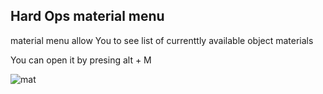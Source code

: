 ## Hard Ops material menu

material menu allow You to see list of currenttly available object materials

You can open it by presing  alt + M

![mat](./././index.phpimg\material.png)

